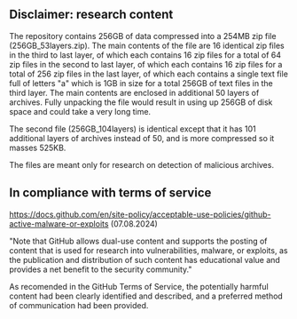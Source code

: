 ## Disclaimer: research content

The repository contains 256GB of data compressed into a 254MB zip file (256GB_53layers.zip). The main contents of the file are 16 identical zip files in the third to last layer, of which each contains 16 zip files for a total of 64 zip files in the second to last layer, of which each contains 16 zip files for a total of 256 zip files in the last layer, of which each contains a single text file full of letters "a" which is 1GB in size for a total 256GB of text files in the third layer. The main contents are enclosed in additional 50 layers of archives. Fully unpacking the file would result in using up 256GB of disk space and could take a very long time.

The second file (256GB_104layers) is identical except that it has 101 additional layers of archives instead of 50, and is more compressed so it masses 525KB.

The files are meant only for research on detection of malicious archives.

## In compliance with terms of service

https://docs.github.com/en/site-policy/acceptable-use-policies/github-active-malware-or-exploits (07.08.2024)

"Note that GitHub allows dual-use content and supports the posting of content that is used for research into vulnerabilities, malware, or exploits, as the publication and distribution of such content has educational value and provides a net benefit to the security community."

As recomended in the GitHub Terms of Service, the potentially harmful content had been clearly identified and described, and a preferred method of communication had been provided.